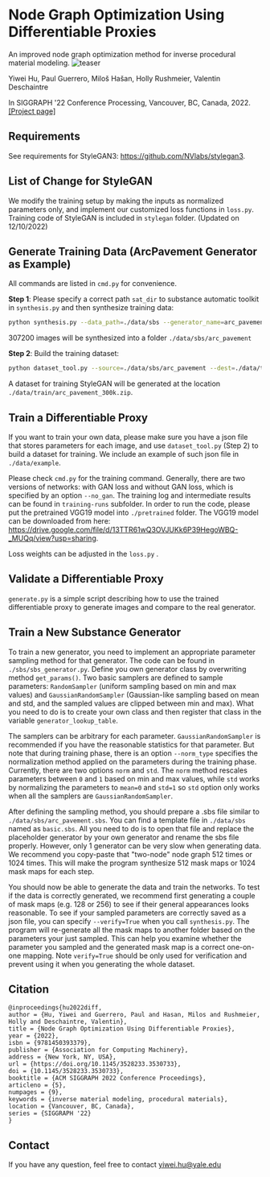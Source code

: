 # Node Graph Optimization Using Differentiable Proxies
An improved node graph optimization method for inverse procedural material modeling.
![teaser](data/teaser.png)

Yiwei Hu, Paul Guerrero, Miloš Hašan, Holly Rushmeier, Valentin Deschaintre

In SIGGRAPH '22 Conference Processing, Vancouver, BC, Canada, 2022. [[Project page]](https://yiweihu.netlify.app/project/hu2022diff/)

## Requirements
See requirements for StyleGAN3: https://github.com/NVlabs/stylegan3.

## List of Change for StyleGAN
We modify the training setup by making the inputs as normalized parameters only, and implement our customized loss functions in `loss.py`.
Training code of StyleGAN is included in `stylegan` folder. (Updated on 12/10/2022)

## Generate Training Data (ArcPavement Generator as Example)
All commands are listed in `cmd.py` for convenience. 

**Step 1**: Please specify a correct path `sat_dir` to substance automatic toolkit in `synthesis.py` and then synthesize training data:
```bash 
python synthesis.py --data_path=./data/sbs --generator_name=arc_pavement -n_samples=307200
```
307200 images will be synthesized into a folder `./data/sbs/arc_pavement`

**Step 2**: Build the training dataset:
```bash 
python dataset_tool.py --source=./data/sbs/arc_pavement --dest=./data/train/arc_pavement_300k.zip
```
A dataset for training StyleGAN will be generated at the location `./data/train/arc_pavement_300k.zip`.

## Train a Differentiable Proxy
If you want to train your own data, please make sure you have a json file that stores parameters for each image, 
and use `dataset_tool.py` (Step 2) to build a dataset for training. We include an example of such json file in `./data/example`. 

Please check `cmd.py` for the training command. Generally, there are two versions of networks: with GAN loss and without GAN loss, which is specified by an option `--no_gan`. The training log and intermediate results can be found in  `training-runs` subfolder. 
In order to run the code, please put the pretrained VGG19 model into `./pretrained` folder. The VGG19 model can be downloaded from here:  https://drive.google.com/file/d/13TTR61wQ3OVJUKk6P39HegoWBQ-_MUQq/view?usp=sharing.

Loss weights can be adjusted in the `loss.py` . 

## Validate a Differentiable Proxy
`generate.py` is a simple script describing how to use the trained differentiable proxy to generate images and compare to the real generator.

##  Train a New Substance Generator
To train a new generator, you need to implement an appropriate parameter sampling method for that generator. The code can be found in `./sbs/sbs_generator.py`. Define you own generator class by overwriting method `get_params()`. Two basic samplers are defined to sample parameters: `RandomSampler` (uniform sampling based on min and max values) and `GaussianRandomSampler` (Gaussian-like sampling based on mean and std, and the sampled values are clipped between min and max). What you need to do is to create your own class and then register that class in the variable `generator_lookup_table`. 

The samplers can be arbitrary for each parameter. `GaussianRandomSampler` is recommended if you have the reasonable statistics for that parameter. But note that during training phase, there is an option `--norm_type` specifies the normalization method applied on the parameters during the training phase. Currently, there are two options `norm` and `std`. The `norm` method rescales parameters between `0` and `1` based on min and max values, while `std` works by normalizing the parameters to `mean=0` and `std=1` so `std` option only works when all the samplers are `GaussianRandomSampler`.

After defining the sampling method, you should prepare a .sbs file similar to `./data/sbs/arc_pavement.sbs`. You can find a template file in `./data/sbs` named as `basic.sbs`. All you need to do is to open that file and replace the placeholder generator by your own generator and rename the sbs file properly. However, only 1 generator can be very slow when generating data. We recommend you copy-paste that "two-node" node graph 512 times or 1024 times. This will make the program synthesize 512 mask maps or 1024 mask maps for each step.

You should now be able to generate the data and train the networks. To test if the data is correctly generated, we recommend first generating a couple of mask maps (e.g. 128 or 256) to see if their general appearances looks reasonable. To see if your sampled parameters are correctly saved as a json file, you can specify `--verify=True` when you call `synthesis.py`. The program will re-generate all the mask maps to another folder based on the parameters your just sampled. This can help you examine whether the parameter you sampled and the generated mask map is a correct one-on-one mapping. Note `verify=True` should be only used for verification and prevent using it when you generating the whole dataset.

## Citation
```
@inproceedings{hu2022diff,
author = {Hu, Yiwei and Guerrero, Paul and Hasan, Milos and Rushmeier, Holly and Deschaintre, Valentin},
title = {Node Graph Optimization Using Differentiable Proxies},
year = {2022},
isbn = {9781450393379},
publisher = {Association for Computing Machinery},
address = {New York, NY, USA},
url = {https://doi.org/10.1145/3528233.3530733},
doi = {10.1145/3528233.3530733},
booktitle = {ACM SIGGRAPH 2022 Conference Proceedings},
articleno = {5},
numpages = {9},
keywords = {inverse material modeling, procedural materials},
location = {Vancouver, BC, Canada},
series = {SIGGRAPH '22}
}
```

## Contact
If you have any question, feel free to contact yiwei.hu@yale.edu
